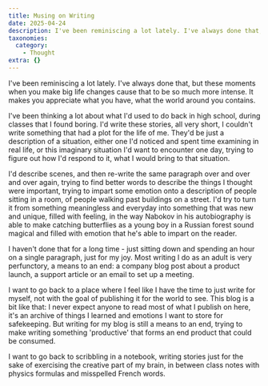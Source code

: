 ```yaml
---
title: Musing on Writing
date: 2025-04-24
description: I've been reminiscing a lot lately. I've always done that, but these moments when you make big life changes cause that to be so much more intense. It...
taxonomies:
  category:
    - Thought
extra: {}
---
```



I've been reminiscing a lot lately. I've always done that, but these moments when you make big life changes cause that to be so much more intense. It makes you appreciate what you have, what the world around you contains.

I've been thinking a lot about what I'd used to do back in high school, during classes that I found boring. I'd write these stories, all very short, I couldn't write something that had a plot for the life of me. They'd be just a description of a situation, either one I'd noticed and spent time examining in real life, or this imaginary situation I'd want to encounter one day, trying to figure out how I'd respond to it, what I would bring to that situation.

I'd describe scenes, and then re-write the same paragraph over and over and over again, trying to find better words to describe the things I thought were important, trying to impart some emotion onto a description of people sitting in a room, of people walking past buildings on a street. I'd try to turn it from something meaningless and everyday into something that was new and unique, filled with feeling, in the way Nabokov in his autobiography is able to make catching butterflies as a young boy in a Russian forest sound magical and filled with emotion that he's able to impart on the reader.

I haven't done that for a long time - just sitting down and spending an hour on a single paragraph, just for my joy. Most writing I do as an adult is very perfunctory, a means to an end: a company blog post about a product launch, a support article or an email to set up a meeting.

I want to go back to a place where I feel like I have the time to just write for myself, not with the goal of publishing it for the world to see. This blog is a bit like that: I never expect anyone to read most of what I publish on here, it's an archive of things I learned and emotions I want to store for safekeeping. But writing for my blog is still a means to an end, trying to make writing something 'productive' that forms an end product that could be consumed.

I want to go back to scribbling in a notebook, writing stories just for the sake of exercising the creative part of my brain, in between class notes with physics formulas and misspelled French words.

<style>a[href="#internal-link"] { color: #9b9b9b; text-decoration: none !important; }</style>